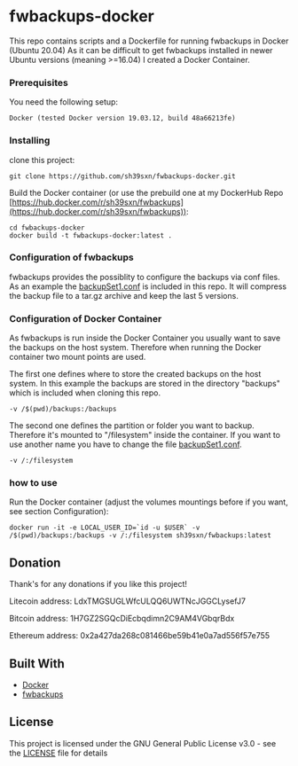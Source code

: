 # fwbackups-docker
This repo contains scripts and a Dockerfile for running fwbackups in Docker (Ubuntu 20.04)
As it can be difficult to get fwbackups installed in newer Ubuntu versions (meaning >=16.04) I created a Docker Container.

### Prerequisites

You need the following setup:

```
Docker (tested Docker version 19.03.12, build 48a66213fe)
```

### Installing

clone this project:

```
git clone https://github.com/sh39sxn/fwbackups-docker.git
```


Build the Docker container (or use the prebuild one at my DockerHub Repo [https://hub.docker.com/r/sh39sxn/fwbackups](https://hub.docker.com/r/sh39sxn/fwbackups)):
```
cd fwbackups-docker
docker build -t fwbackups-docker:latest .
```


### Configuration of fwbackups

fwbackups provides the possiblity to configure the backups via conf files.
As an example the [backupSet1.conf](backupSet1.conf) is included in this repo.
It will compress the backup file to a tar.gz archive and keep the last 5 versions.

### Configuration of Docker Container
As fwbackups is run inside the Docker Container you usually want to save the backups on the host system.
Therefore when running the Docker container two mount points are used. 

The first one defines where to store the created backups on the host system. In this example the backups are stored in the directory "backups" which is included when cloning this repo.

```
-v /$(pwd)/backups:/backups
```

The second one defines the partition or folder you want to backup.
Therefore it's mounted to "/filesystem" inside the container. If you want to use another name you have to change the file [backupSet1.conf](backupSet1.conf).
```
-v /:/filesystem
```


### how to use

Run the Docker container (adjust the volumes mountings before if you want, see section Configuration):
```
docker run -it -e LOCAL_USER_ID=`id -u $USER` -v /$(pwd)/backups:/backups -v /:/filesystem sh39sxn/fwbackups:latest
```



## Donation
Thank's for any donations if you like this project!

Litecoin address: LdxTMGSUGLWfcULQQ6UWTNcJGGCLysefJ7

Bitcoin address: 1H7GZ2SGQcDiEcbqdimn2C9AM4VGbqrBdx

Ethereum address: 0x2a427da268c081466be59b41e0a7ad556f57e755

## Built With

* [Docker](https://www.docker.com/)
* [fwbackups](http://www.diffingo.com/oss/fwbackups)

## License

This project is licensed under the GNU General Public License v3.0 - see the [LICENSE](LICENSE) file for details